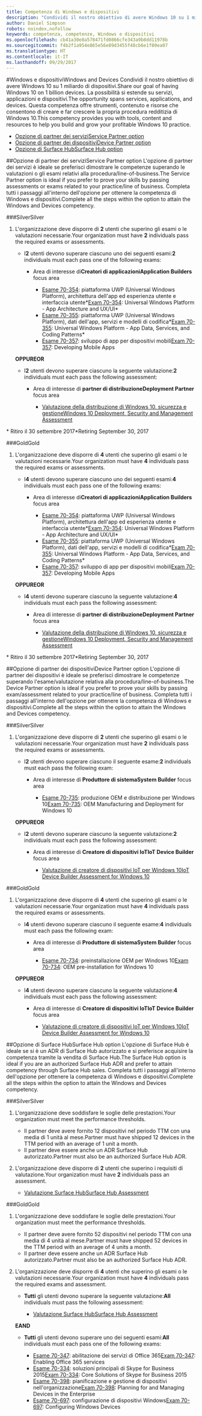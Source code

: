 ```yaml
---
title: Competenza di Windows e dispositivi
description: "Condividi il nostro obiettivo di avere Windows 10 su 1 miliardo di dispositivi. La possibilità si estende su servizi, applicazioni e dispositivi. Questa competenza offre strumenti, contenuto e risorse che consentono di creare e far crescere la propria procedura redditizia di Windows 10."
author: Daniel Simpson
robots: noindex,nofollow
keywords: competenza, competenze, Windows e dispositivi
ms.openlocfilehash: cb41a30e8a578471fd0866cfe343a9b8dd11978b
ms.sourcegitcommit: f4b2f1a954e865e56e89d3455f48cb6e1f80ea07
ms.translationtype: HT
ms.contentlocale: it-IT
ms.lasthandoff: 09/29/2017
---
```

#<a name="windows-and-devices"></a><span data-ttu-id="5cb73-106">Windows e dispositivi</span><span class="sxs-lookup"><span data-stu-id="5cb73-106">Windows and Devices</span></span> 
<span data-ttu-id="5cb73-107">Condividi il nostro obiettivo di avere Windows 10 su 1 miliardo di dispositivi.</span><span class="sxs-lookup"><span data-stu-id="5cb73-107">Share our goal of having Windows 10 on 1 billion devices.</span></span> <span data-ttu-id="5cb73-108">La possibilità si estende su servizi, applicazioni e dispositivi.</span><span class="sxs-lookup"><span data-stu-id="5cb73-108">The opportunity spans services, applications, and devices.</span></span> <span data-ttu-id="5cb73-109">Questa competenza offre strumenti, contenuto e risorse che consentono di creare e far crescere la propria procedura redditizia di Windows 10.</span><span class="sxs-lookup"><span data-stu-id="5cb73-109">This competency provides you with tools, content and resources to help you build and grow your profitable Windows 10 practice.</span></span>

- [<span data-ttu-id="5cb73-110">Opzione di partner dei servizi</span><span class="sxs-lookup"><span data-stu-id="5cb73-110">Service Partner option</span></span>](#service-partner-option)
- [<span data-ttu-id="5cb73-111">Opzione di partner dei dispositivi</span><span class="sxs-lookup"><span data-stu-id="5cb73-111">Device Partner option</span></span>](#device-partner-option)
- [<span data-ttu-id="5cb73-112">Opzione di Surface Hub</span><span class="sxs-lookup"><span data-stu-id="5cb73-112">Surface Hub option</span></span>](#surface-hub-option)

##<a name="service-partner-option"></a><span data-ttu-id="5cb73-113">Opzione di partner dei servizi</span><span class="sxs-lookup"><span data-stu-id="5cb73-113">Service Partner option</span></span>
<span data-ttu-id="5cb73-114">L'opzione di partner dei servizi è ideale se preferisci dimostrare le competenze superando le valutazioni o gli esami relativi alla procedura/line-of-business.</span><span class="sxs-lookup"><span data-stu-id="5cb73-114">The Service Partner option is ideal if you prefer to prove your skills by passing assessments or exams related to your practice/line of business.</span></span> <span data-ttu-id="5cb73-115">Completa tutti i passaggi all'interno dell'opzione per ottenere la competenza di Windows e dispositivi.</span><span class="sxs-lookup"><span data-stu-id="5cb73-115">Complete all the steps within the option to attain the Windows and Devices competency.</span></span>

###<a name="silver"></a><span data-ttu-id="5cb73-116">Silver</span><span class="sxs-lookup"><span data-stu-id="5cb73-116">Silver</span></span>
1. <span data-ttu-id="5cb73-117">L'organizzazione deve disporre di **2** utenti che superino gli esami o le valutazioni necessarie.</span><span class="sxs-lookup"><span data-stu-id="5cb73-117">Your organization must have **2** individuals pass the required exams or assessments.</span></span>

    - <span data-ttu-id="5cb73-118">I**2** utenti devono superare ciascuno uno dei seguenti esami:</span><span class="sxs-lookup"><span data-stu-id="5cb73-118">**2** individuals must each pass one of the following exams:</span></span>

        - <span data-ttu-id="5cb73-119">Area di interesse di**Creatori di applicazioni**</span><span class="sxs-lookup"><span data-stu-id="5cb73-119">**Application Builders** focus area</span></span>

            - <span data-ttu-id="5cb73-120">[Esame 70-354](https://www.microsoft.com/en-us/learning/exam-70-354.aspx): piattaforma UWP (Universal Windows Platform), architettura dell'app ed esperienza utente e interfaccia utente*</span><span class="sxs-lookup"><span data-stu-id="5cb73-120">[Exam 70-354](https://www.microsoft.com/en-us/learning/exam-70-354.aspx): Universal Windows Platform - App Architecture and UX/UI*</span></span>
            - <span data-ttu-id="5cb73-121">[Esame 70-355](https://www.microsoft.com/en-us/learning/exam-70-355.aspx): piattaforma UWP (Universal Windows Platform), dati dell'app, servizi e modelli di codifica*</span><span class="sxs-lookup"><span data-stu-id="5cb73-121">[Exam 70-355](https://www.microsoft.com/en-us/learning/exam-70-355.aspx): Universal Windows Platform - App Data, Services, and Coding Patterns*</span></span>
            - <span data-ttu-id="5cb73-122">[Esame 70-357](https://www.microsoft.com/en-us/learning/exam-70-357.aspx): sviluppo di app per dispositivi mobili</span><span class="sxs-lookup"><span data-stu-id="5cb73-122">[Exam 70-357](https://www.microsoft.com/en-us/learning/exam-70-357.aspx): Developing Mobile Apps</span></span>

    **<span data-ttu-id="5cb73-123">OPPURE</span><span class="sxs-lookup"><span data-stu-id="5cb73-123">OR</span></span>**

    - <span data-ttu-id="5cb73-124">I**2** utenti devono superare ciascuno la seguente valutazione:</span><span class="sxs-lookup"><span data-stu-id="5cb73-124">**2** individuals must each pass the following assessment:</span></span>

        - <span data-ttu-id="5cb73-125">Area di interesse di **partner di distribuzione**</span><span class="sxs-lookup"><span data-stu-id="5cb73-125">**Deployment Partner** focus area</span></span>

            - [<span data-ttu-id="5cb73-126">Valutazione della distribuzione di Windows 10, sicurezza e gestione</span><span class="sxs-lookup"><span data-stu-id="5cb73-126">Windows 10 Deployment, Security and Management Assessment</span></span>](https://partneruniversity.microsoft.com/?whr=uri:MicrosoftAccount&courseId=16022&scoId=eGcisv8BC_3806265419)

<span data-ttu-id="5cb73-127">* Ritiro il 30 settembre 2017</span><span class="sxs-lookup"><span data-stu-id="5cb73-127">*Retiring September 30, 2017</span></span>

###<a name="gold"></a><span data-ttu-id="5cb73-128">Gold</span><span class="sxs-lookup"><span data-stu-id="5cb73-128">Gold</span></span>
1. <span data-ttu-id="5cb73-129">L'organizzazione deve disporre di **4** utenti che superino gli esami o le valutazioni necessarie.</span><span class="sxs-lookup"><span data-stu-id="5cb73-129">Your organization must have **4** individuals pass the required exams or assessments.</span></span>
    - <span data-ttu-id="5cb73-130">I**4** utenti devono superare ciascuno uno dei seguenti esami:</span><span class="sxs-lookup"><span data-stu-id="5cb73-130">**4** individuals must each pass one of the following exams:</span></span>
        - <span data-ttu-id="5cb73-131">Area di interesse di**Creatori di applicazioni**</span><span class="sxs-lookup"><span data-stu-id="5cb73-131">**Application Builders** focus area</span></span>

            - <span data-ttu-id="5cb73-132">[Esame 70-354](https://www.microsoft.com/en-us/learning/exam-70-354.aspx): piattaforma UWP (Universal Windows Platform), architettura dell'app ed esperienza utente e interfaccia utente*</span><span class="sxs-lookup"><span data-stu-id="5cb73-132">[Exam 70-354](https://www.microsoft.com/en-us/learning/exam-70-354.aspx): Universal Windows Platform - App Architecture and UX/UI*</span></span>
            - <span data-ttu-id="5cb73-133">[Esame 70-355](https://www.microsoft.com/en-us/learning/exam-70-355.aspx): piattaforma UWP (Universal Windows Platform), dati dell'app, servizi e modelli di codifica*</span><span class="sxs-lookup"><span data-stu-id="5cb73-133">[Exam 70-355](https://www.microsoft.com/en-us/learning/exam-70-355.aspx): Universal Windows Platform - App Data, Services, and Coding Patterns*</span></span>
            - <span data-ttu-id="5cb73-134">[Esame 70-357](https://www.microsoft.com/en-us/learning/exam-70-357.aspx): sviluppo di app per dispositivi mobili</span><span class="sxs-lookup"><span data-stu-id="5cb73-134">[Exam 70-357](https://www.microsoft.com/en-us/learning/exam-70-357.aspx): Developing Mobile Apps</span></span>

    **<span data-ttu-id="5cb73-135">OPPURE</span><span class="sxs-lookup"><span data-stu-id="5cb73-135">OR</span></span>**

    - <span data-ttu-id="5cb73-136">I**4** utenti devono superare ciascuno la seguente valutazione:</span><span class="sxs-lookup"><span data-stu-id="5cb73-136">**4** individuals must each pass the following assessment:</span></span>

        - <span data-ttu-id="5cb73-137">Area di interesse di **partner di distribuzione**</span><span class="sxs-lookup"><span data-stu-id="5cb73-137">**Deployment Partner** focus area</span></span>

            - [<span data-ttu-id="5cb73-138">Valutazione della distribuzione di Windows 10, sicurezza e gestione</span><span class="sxs-lookup"><span data-stu-id="5cb73-138">Windows 10 Deployment, Security and Management Assessment</span></span>](https://partneruniversity.microsoft.com/?whr=uri:MicrosoftAccount&courseId=16022&scoId=eGcisv8BC_3806265419)

<span data-ttu-id="5cb73-139">* Ritiro il 30 settembre 2017</span><span class="sxs-lookup"><span data-stu-id="5cb73-139">*Retiring September 30, 2017</span></span>

##<a name="device-partner-option"></a><span data-ttu-id="5cb73-140">Opzione di partner dei dispositivi</span><span class="sxs-lookup"><span data-stu-id="5cb73-140">Device Partner option</span></span>
<span data-ttu-id="5cb73-141">L'opzione di partner dei dispositivi è ideale se preferisci dimostrare le competenze superando l'esame/valutazione relativa alla procedura/line-of-business.</span><span class="sxs-lookup"><span data-stu-id="5cb73-141">The Device Partner option is ideal if you prefer to prove your skills by passing exam/assessment related to your practice/line of business.</span></span> <span data-ttu-id="5cb73-142">Completa tutti i passaggi all'interno dell'opzione per ottenere la competenza di Windows e dispositivi.</span><span class="sxs-lookup"><span data-stu-id="5cb73-142">Complete all the steps within the option to attain the Windows and Devices competency.</span></span>

###<a name="silver"></a><span data-ttu-id="5cb73-143">Silver</span><span class="sxs-lookup"><span data-stu-id="5cb73-143">Silver</span></span>
1. <span data-ttu-id="5cb73-144">L'organizzazione deve disporre di **2** utenti che superino gli esami o le valutazioni necessarie.</span><span class="sxs-lookup"><span data-stu-id="5cb73-144">Your organization must have **2** individuals pass the required exams or assessments.</span></span>

    - <span data-ttu-id="5cb73-145">I**2** utenti devono superare ciascuno il seguente esame:</span><span class="sxs-lookup"><span data-stu-id="5cb73-145">**2** individuals must each pass the following exam:</span></span>

        - <span data-ttu-id="5cb73-146">Area di interesse di **Produttore di sistema**</span><span class="sxs-lookup"><span data-stu-id="5cb73-146">**System Builder** focus area</span></span>

            - <span data-ttu-id="5cb73-147">[Esame 70-735](https://www.microsoft.com/en-us/learning/exam-70-735.aspx): produzione OEM e distribuzione per Windows 10</span><span class="sxs-lookup"><span data-stu-id="5cb73-147">[Exam 70-735](https://www.microsoft.com/en-us/learning/exam-70-735.aspx): OEM Manufacturing and Deployment for Windows 10</span></span>

    **<span data-ttu-id="5cb73-148">OPPURE</span><span class="sxs-lookup"><span data-stu-id="5cb73-148">OR</span></span>**

    - <span data-ttu-id="5cb73-149">I**2** utenti devono superare ciascuno la seguente valutazione:</span><span class="sxs-lookup"><span data-stu-id="5cb73-149">**2** individuals must each pass the following assessment:</span></span>

        - <span data-ttu-id="5cb73-150">Area di interesse di **Creatore di dispositivi IoT**</span><span class="sxs-lookup"><span data-stu-id="5cb73-150">**IoT Device Builder** focus area</span></span>

            - [<span data-ttu-id="5cb73-151">Valutazione di creatore di dispositivi IoT per Windows 10</span><span class="sxs-lookup"><span data-stu-id="5cb73-151">IoT Device Builder Assessment for Windows 10</span></span>](https://partneruniversity.microsoft.com/?whr=uri:MicrosoftAccount&courseId=15887&scoId=mwJPK2B8B_9004778676)

###<a name="gold"></a><span data-ttu-id="5cb73-152">Gold</span><span class="sxs-lookup"><span data-stu-id="5cb73-152">Gold</span></span>
1. <span data-ttu-id="5cb73-153">L'organizzazione deve disporre di **4** utenti che superino gli esami o le valutazioni necessarie.</span><span class="sxs-lookup"><span data-stu-id="5cb73-153">Your organization must have **4** individuals pass the required exams or assessments.</span></span>

    - <span data-ttu-id="5cb73-154">I**4** utenti devono superare ciascuno il seguente esame:</span><span class="sxs-lookup"><span data-stu-id="5cb73-154">**4** individuals must each pass the following exam:</span></span>

        - <span data-ttu-id="5cb73-155">Area di interesse di **Produttore di sistema**</span><span class="sxs-lookup"><span data-stu-id="5cb73-155">**System Builder** focus area</span></span>

            - <span data-ttu-id="5cb73-156">[Esame 70-734](https://www.microsoft.com/en-us/learning/exam-70-734.aspx): preinstallazione OEM per Windows 10</span><span class="sxs-lookup"><span data-stu-id="5cb73-156">[Exam 70-734](https://www.microsoft.com/en-us/learning/exam-70-734.aspx): OEM pre-installation for Windows 10</span></span>

    **<span data-ttu-id="5cb73-157">OPPURE</span><span class="sxs-lookup"><span data-stu-id="5cb73-157">OR</span></span>**

    - <span data-ttu-id="5cb73-158">I**4** utenti devono superare ciascuno la seguente valutazione:</span><span class="sxs-lookup"><span data-stu-id="5cb73-158">**4** individuals must each pass the following assessment:</span></span>

        - <span data-ttu-id="5cb73-159">Area di interesse di **Creatore di dispositivi IoT**</span><span class="sxs-lookup"><span data-stu-id="5cb73-159">**IoT Device Builder** focus area</span></span>
        
            - [<span data-ttu-id="5cb73-160">Valutazione di creatore di dispositivi IoT per Windows 10</span><span class="sxs-lookup"><span data-stu-id="5cb73-160">IoT Device Builder Assessment for Windows 10</span></span>](https://partneruniversity.microsoft.com/?whr=uri:MicrosoftAccount&courseId=15887&scoId=mwJPK2B8B_9004778676)

##<a name="surface-hub-option"></a><span data-ttu-id="5cb73-161">Opzione di Surface Hub</span><span class="sxs-lookup"><span data-stu-id="5cb73-161">Surface Hub option</span></span>
<span data-ttu-id="5cb73-162">L'opzione di Surface Hub è ideale se si è un ADR di Surface Hub autorizzato e si preferisce acquisire la competenza tramite la vendita di Surface Hub.</span><span class="sxs-lookup"><span data-stu-id="5cb73-162">The Surface Hub option is ideal if you are an authorized Surface Hub ADR and prefer to attain competency through Surface Hub sales.</span></span> <span data-ttu-id="5cb73-163">Completa tutti i passaggi all'interno dell'opzione per ottenere la competenza di Windows e dispositivi.</span><span class="sxs-lookup"><span data-stu-id="5cb73-163">Complete all the steps within the option to attain the Windows and Devices competency.</span></span>

###<a name="silver"></a><span data-ttu-id="5cb73-164">Silver</span><span class="sxs-lookup"><span data-stu-id="5cb73-164">Silver</span></span>
1. <span data-ttu-id="5cb73-165">L'organizzazione deve soddisfare le soglie delle prestazioni.</span><span class="sxs-lookup"><span data-stu-id="5cb73-165">Your organization must meet the performance thresholds.</span></span>

    - <span data-ttu-id="5cb73-166">Il partner deve avere fornito 12 dispositivi nel periodo TTM con una media di 1 unità al mese.</span><span class="sxs-lookup"><span data-stu-id="5cb73-166">Partner must have shipped 12 devices in the TTM period with an average of 1 unit a month.</span></span>
    - <span data-ttu-id="5cb73-167">Il partner deve essere anche un ADR Surface Hub autorizzato.</span><span class="sxs-lookup"><span data-stu-id="5cb73-167">Partner must also be an authorized Surface Hub ADR.</span></span>

2. <span data-ttu-id="5cb73-168">L'organizzazione deve disporre di **2** utenti che superino i requisiti di valutazione.</span><span class="sxs-lookup"><span data-stu-id="5cb73-168">Your organization must have **2** individuals pass an assessment.</span></span>

    - [<span data-ttu-id="5cb73-169">Valutazione Surface Hub</span><span class="sxs-lookup"><span data-stu-id="5cb73-169">Surface Hub Assessment</span></span>](https://PartnerUniversity.microsoft.com?whr=uri:MicrosoftAccount&courseId=16722&scoId=jcNMRQouC_5906265419)


###<a name="gold"></a><span data-ttu-id="5cb73-170">Gold</span><span class="sxs-lookup"><span data-stu-id="5cb73-170">Gold</span></span>
1. <span data-ttu-id="5cb73-171">L'organizzazione deve soddisfare le soglie delle prestazioni.</span><span class="sxs-lookup"><span data-stu-id="5cb73-171">Your organization must meet the performance thresholds.</span></span>

    - <span data-ttu-id="5cb73-172">Il partner deve avere fornito 52 dispositivi nel periodo TTM con una media di 4 unità al mese.</span><span class="sxs-lookup"><span data-stu-id="5cb73-172">Partner must have shipped 52 devices in the TTM period with an average of 4 units a month.</span></span>
    - <span data-ttu-id="5cb73-173">Il partner deve essere anche un ADR Surface Hub autorizzato.</span><span class="sxs-lookup"><span data-stu-id="5cb73-173">Partner must also be an authorized Surface Hub ADR.</span></span>

2. <span data-ttu-id="5cb73-174">L'organizzazione deve disporre di **4** utenti che superino gli esami o le valutazioni necessarie.</span><span class="sxs-lookup"><span data-stu-id="5cb73-174">Your organization must have **4** individuals pass the required exams and assessment.</span></span>

    - <span data-ttu-id="5cb73-175">**Tutti** gli utenti devono superare la seguente valutazione:</span><span class="sxs-lookup"><span data-stu-id="5cb73-175">**All** individuals must pass the following assessment:</span></span>
    
        - [<span data-ttu-id="5cb73-176">Valutazione Surface Hub</span><span class="sxs-lookup"><span data-stu-id="5cb73-176">Surface Hub Assessment</span></span>](https://PartnerUniversity.microsoft.com?whr=uri:MicrosoftAccount&courseId=16722&scoId=jcNMRQouC_5906265419)
    
    **<span data-ttu-id="5cb73-177">E</span><span class="sxs-lookup"><span data-stu-id="5cb73-177">AND</span></span>**

    - <span data-ttu-id="5cb73-178">**Tutti** gli utenti devono superare uno dei seguenti esami:</span><span class="sxs-lookup"><span data-stu-id="5cb73-178">**All** individuals must each pass one of the following exams:</span></span>

        - <span data-ttu-id="5cb73-179">[Esame 70-347](https://www.microsoft.com/en-us/learning/exam-70-347.aspx): abilitazione dei servizi di Office 365</span><span class="sxs-lookup"><span data-stu-id="5cb73-179">[Exam 70-347](https://www.microsoft.com/en-us/learning/exam-70-347.aspx): Enabling Office 365 services</span></span>
        - <span data-ttu-id="5cb73-180">[Esame 70-334](https://www.microsoft.com/en-us/learning/exam-70-334.aspx): soluzioni principali di Skype for Business 2015</span><span class="sxs-lookup"><span data-stu-id="5cb73-180">[Exam 70-334](https://www.microsoft.com/en-us/learning/exam-70-334.aspx): Core Solutions of Skype for Business 2015</span></span> 
        - <span data-ttu-id="5cb73-181">[Esame 70-398](https://www.microsoft.com/en-us/learning/exam-70-398.aspx): pianificazione e gestione di dispositivi nell'organizzazione</span><span class="sxs-lookup"><span data-stu-id="5cb73-181">[Exam 70-398](https://www.microsoft.com/en-us/learning/exam-70-398.aspx): Planning for and Managing Devices in the Enterprise</span></span>
        - <span data-ttu-id="5cb73-182">[Esame 70-697](https://www.microsoft.com/en-us/learning/exam-70-697.aspx): configurazione di dispositivi Windows</span><span class="sxs-lookup"><span data-stu-id="5cb73-182">[Exam 70-697](https://www.microsoft.com/en-us/learning/exam-70-697.aspx): Configuring Windows Devices</span></span> 



      



 


